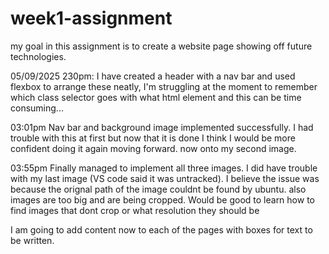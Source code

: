 # week1-assignment

my goal in this assignment is to create a website page showing off future technologies.

05/09/2025
230pm: I have created a header with a nav bar and used flexbox to arrange these neatly, I'm struggling at the moment to remember which class selector goes with what html element and this can be time consuming...

03:01pm
Nav bar and background image implemented successfully. I had trouble with this at first but now that it is done I think I would be more confident doing it again moving forward.
now onto my second image.

03:55pm
Finally managed to implement all three images. I did have trouble with my last image (VS code said it was untracked). I believe the issue was because the orignal path of the image couldnt be found by ubuntu. also images are too big and are being cropped. Would be good to learn how to find images that dont crop or what resolution they should be

I am going to add content now to each of the pages with boxes for text to be written.
